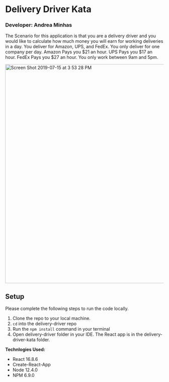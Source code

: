 # Delivery Driver Kata

### Developer: Andrea Minhas

The Scenario for this application is that you are a delivery driver and you would like to calculate how much money you will earn for working deliveries in a day.
You deliver for Amazon, UPS, and FedEx.
You only deliver for one company per day.
Amazon Pays you $21 an hour.
UPS Pays you $17 an hour.
FedEx Pays you \$27 an hour.
You only work between 9am and 5pm.

<img width="696" alt="Screen Shot 2019-07-15 at 3 53 28 PM" src="https://user-images.githubusercontent.com/44379703/61249628-58f64180-a71b-11e9-85da-b5f0eedb7220.png">

## Setup
Please complete the following steps to run the code locally.

1. Clone the repo to your local machine. 
2. ```cd``` into the delivery-driver repo
3. Run the ```npm install``` command in your terminal
4. Open delivery-driver folder in your IDE. The React app is in the delivery-driver-kata folder. 

**Technlogies Used:**

- React 16.8.6
- Create-React-App
- Node 12.4.0
- NPM 6.9.0
